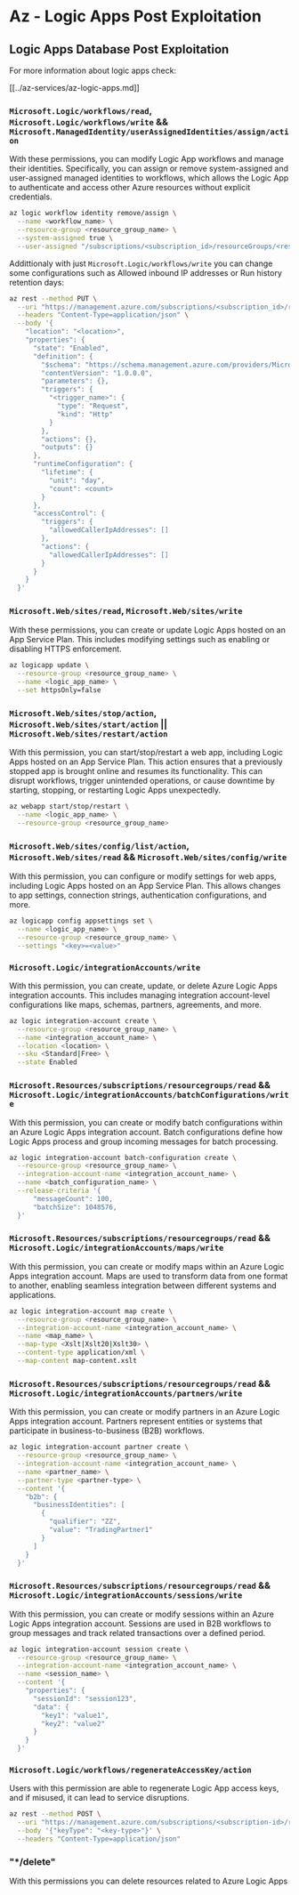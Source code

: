 # Az - Logic Apps Post Exploitation

## Logic Apps Database Post Exploitation
For more information about logic apps check:

[[../az-services/az-logic-apps.md]]

### `Microsoft.Logic/workflows/read`, `Microsoft.Logic/workflows/write` && `Microsoft.ManagedIdentity/userAssignedIdentities/assign/action`
With these permissions, you can modify Logic App workflows and manage their identities. Specifically, you can assign or remove system-assigned and user-assigned managed identities to workflows, which allows the Logic App to authenticate and access other Azure resources without explicit credentials.

```bash
az logic workflow identity remove/assign \
  --name <workflow_name> \
  --resource-group <resource_group_name> \
  --system-assigned true \
  --user-assigned "/subscriptions/<subscription_id>/resourceGroups/<resource_group>/providers/Microsoft.ManagedIdentity/userAssignedIdentities/<identity_name>"
```

Addittionaly with just `Microsoft.Logic/workflows/write` you can change some configurations such as Allowed inbound IP addresses or Run history retention days:
```bash
az rest --method PUT \
  --uri "https://management.azure.com/subscriptions/<subscription_id>/resourceGroups/<resource_group>/providers/Microsoft.Logic/workflows/<workflow_name>?api-version=2019-05-01" \
  --headers "Content-Type=application/json" \
  --body '{
    "location": "<location>",
    "properties": {
      "state": "Enabled",
      "definition": {
        "$schema": "https://schema.management.azure.com/providers/Microsoft.Logic/schemas/2016-06-01/workflowdefinition.json#",
        "contentVersion": "1.0.0.0",
        "parameters": {},
        "triggers": {
          "<trigger_name>": {
            "type": "Request",
            "kind": "Http"
          }
        },
        "actions": {},
        "outputs": {}
      },
      "runtimeConfiguration": {
        "lifetime": {
          "unit": "day",
          "count": <count>
        }
      },
      "accessControl": {
        "triggers": {
          "allowedCallerIpAddresses": []
        },
        "actions": {
          "allowedCallerIpAddresses": []
        }
      }
    }
  }'
```

### `Microsoft.Web/sites/read`, `Microsoft.Web/sites/write`
With these permissions, you can create or update Logic Apps hosted on an App Service Plan. This includes modifying settings such as enabling or disabling HTTPS enforcement.

```bash
az logicapp update \
  --resource-group <resource_group_name> \
  --name <logic_app_name> \
  --set httpsOnly=false
```

### `Microsoft.Web/sites/stop/action`, `Microsoft.Web/sites/start/action` || `Microsoft.Web/sites/restart/action`
With this permission, you can start/stop/restart a web app, including Logic Apps hosted on an App Service Plan. This action ensures that a previously stopped app is brought online and resumes its functionality. This can disrupt workflows, trigger unintended operations, or cause downtime by starting, stopping, or restarting Logic Apps unexpectedly.

```bash
az webapp start/stop/restart \
  --name <logic_app_name> \
  --resource-group <resource_group_name>
```

### `Microsoft.Web/sites/config/list/action`, `Microsoft.Web/sites/read` && `Microsoft.Web/sites/config/write`

With this permission, you can configure or modify settings for web apps, including Logic Apps hosted on an App Service Plan. This allows changes to app settings, connection strings, authentication configurations, and more.

```bash
az logicapp config appsettings set \
  --name <logic_app_name> \
  --resource-group <resource_group_name> \
  --settings "<key>=<value>"
```

### `Microsoft.Logic/integrationAccounts/write`
With this permission, you can create, update, or delete Azure Logic Apps integration accounts. This includes managing integration account-level configurations like maps, schemas, partners, agreements, and more.

```bash
az logic integration-account create \
  --resource-group <resource_group_name> \
  --name <integration_account_name> \
  --location <location> \
  --sku <Standard|Free> \
  --state Enabled
```

### `Microsoft.Resources/subscriptions/resourcegroups/read` && `Microsoft.Logic/integrationAccounts/batchConfigurations/write`

With this permission, you can create or modify batch configurations within an Azure Logic Apps integration account. Batch configurations define how Logic Apps process and group incoming messages for batch processing.

```bash
az logic integration-account batch-configuration create \
  --resource-group <resource_group_name> \
  --integration-account-name <integration_account_name> \
  --name <batch_configuration_name> \
  --release-criteria '{
      "messageCount": 100,
      "batchSize": 1048576,
  }'
```

### `Microsoft.Resources/subscriptions/resourcegroups/read` && `Microsoft.Logic/integrationAccounts/maps/write`
With this permission, you can create or modify maps within an Azure Logic Apps integration account. Maps are used to transform data from one format to another, enabling seamless integration between different systems and applications.

```bash
az logic integration-account map create \
  --resource-group <resource_group_name> \
  --integration-account-name <integration_account_name> \
  --name <map_name> \
  --map-type <Xslt|Xslt20|Xslt30> \
  --content-type application/xml \
  --map-content map-content.xslt
```

### `Microsoft.Resources/subscriptions/resourcegroups/read` && `Microsoft.Logic/integrationAccounts/partners/write`
With this permission, you can create or modify partners in an Azure Logic Apps integration account. Partners represent entities or systems that participate in business-to-business (B2B) workflows.

```bash
az logic integration-account partner create \
  --resource-group <resource_group_name> \
  --integration-account-name <integration_account_name> \
  --name <partner_name> \
  --partner-type <partner-type> \
  --content '{
    "b2b": {
      "businessIdentities": [
        {
          "qualifier": "ZZ",
          "value": "TradingPartner1"
        }
      ]
    }
  }'
```

### `Microsoft.Resources/subscriptions/resourcegroups/read` && `Microsoft.Logic/integrationAccounts/sessions/write`
With this permission, you can create or modify sessions within an Azure Logic Apps integration account. Sessions are used in B2B workflows to group messages and track related transactions over a defined period.

```bash
az logic integration-account session create \
  --resource-group <resource_group_name> \
  --integration-account-name <integration_account_name> \
  --name <session_name> \
  --content '{
    "properties": {
      "sessionId": "session123",
      "data": {
        "key1": "value1",
        "key2": "value2"
      }
    }
  }'
```

### `Microsoft.Logic/workflows/regenerateAccessKey/action`

Users with this permission are able to regenerate Logic App access keys, and if misused, it can lead to service disruptions.

```bash
az rest --method POST \
  --uri "https://management.azure.com/subscriptions/<subscription-id>/resourceGroups/<resource-group>/providers/Microsoft.Logic/workflows/<workflow-name>/regenerateAccessKey?api-version=<api-version>" \
  --body '{"keyType": "<key-type>"}' \
  --headers "Content-Type=application/json"

```

### "*/delete"
With this permissions you can delete resources related to Azure Logic Apps

